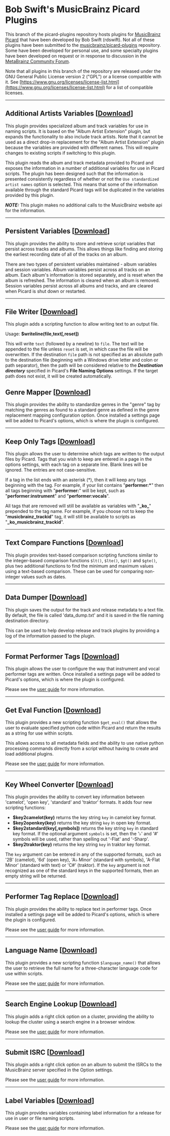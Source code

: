 # Bob Swift's MusicBrainz Picard Plugins

This branch of the picard-plugins repository hosts plugins for [MusicBrainz Picard](https://picard.musicbrainz.org/) that have been developed by Bob Swift (rdswift).  Not all of these plugins have been submitted to the [musicbrainz/picard-plugins](https://github.com/musicbrainz/picard-plugins) repository.  Some have been developed for personal use, and some specialty plugins have been developed on request or in response to discussion in the [MetaBrainz Community Forum](https://community.metabrainz.org/).

Note that all plugins in this branch of the repository are released under the GNU General Public License version 2 ("GPL") or a license compatible with it. See [https://www.gnu.org/licenses/license-list.html](https://www.gnu.org/licenses/license-list.html) for a list of compatible licenses.

-------

## Additional Artists Variables \[[Download](https://github.com/rdswift/picard-plugins/raw/2.0_RDS_Plugins/plugins/additional_artists_variables/additional_artists_variables.zip)\]

This plugin provides specialized album and track variables for use in naming scripts. It is based on the
"Album Artist Extension" plugin, but expands the functionality to also include track artists. Note that it
cannot be used as a direct drop-in replacement for the "Album Artist Extension" plugin because the variables
are provided with different names.  This will require changes to existing scripts if switching to this plugin.

This plugin reads the album and track metadata provided to Picard and exposes the information in a number
of additional variables for use in Picard scripts.  The plugin has been designed such that the information
is presented consistently regardless of whether or not the `Use standardized artist names` option is selected.
This means that some of the information available through the standard Picard tags will be duplicated in the
variables provided by this plugin.

***NOTE:*** This plugin makes no additional calls to the MusicBrainz website api for the information.

-------

## Persistent Variables \[[Download](https://github.com/rdswift/picard-plugins/raw/2.0_RDS_Plugins/plugins/persistent_variables/persistent_variables.zip)\]

This plugin provides the ability to store and retrieve script variables that persist across tracks and albums.
This allows things like finding and storing the earliest recording date of all of the tracks on an album.

There are two types of persistent variables maintained - album variables and session variables. Album variables
persist across all tracks on an album.  Each album's information is stored separately, and is reset when the
album is refreshed. The information is cleared when an album is removed.  Session variables persist across all
albums and tracks, and are cleared when Picard is shut down or restarted.

-------
<!--
## Artist Variables \[[Download](https://github.com/rdswift/picard-plugins/raw/2.0_RDS_Plugins/plugins/artist_variables/artist_variables.zip)\]

This plugin provides specialized album and track variables for use in naming scripts, without any additional calls to the MusicBrainz website api for additional information. The information is provided in the following variables:

### Album Variables

* **_PriAArtistID** - The ID of the primary / first album artist listed
* **_PriAArtistStd** - The primary / first album artist listed (standardized)
* **_PriAArtistCred** - The primary / first album artist listed (as credited)
* **_PriAArtistSort** - The primary / first album artist listed (sort name)
* **_AdditionalAArtistID** - The IDs of all album artists listed except for the primary / first artist, separated by a semicolon and space
* **_AdditionalAArtistStd** - All album artists listed (standardized) except for the primary / first artist, separated with strings provided from the release entry
* **_AdditionalAArtistCred** - All album artists listed (as credited) except for the primary / first artist, separated with strings provided from the release entry
* **_FullAArtistStd** - All album artists listed (standardized), separated with strings provided from the release entry
* **_FullAArtistCred** - All album artists listed (as credited), separated with strings provided from the release entry
* **_FullAArtistSort** - All album artists listed (sort names), separated with strings provided from the release entry
* **_FullAArtistPriSort** - The primary / first album artist listed (sort name) followed by all additional album artists (standardized), separated with strings provided from the release entry
* **_AArtistCount** - The number of artists listed as album artists

### Track Variables

* **_PriTArtistID** - The ID of the primary / first track artist listed
* **_PriTArtistStd** - The primary / first track artist listed (standardized)
* **_PriTArtistCred** - The primary / first track artist listed (as credited)
* **_PriTArtistSort** - The primary / first track artist listed (sort name)
* **_AdditionalTArtistID** - The IDs of all track artists listed except for the primary / first artist, separated by a semicolon and space
* **_AdditionalTArtistStd** - All track artists listed (standardized) except for the primary / first artist, separated with strings provided from the track entry
* **_AdditionalTArtistCred** - All track artists listed (as credited) except for the primary / first artist, separated with strings provided from the track entry
* **_FullTArtistStd** - All track artists listed (standardized), separated with strings provided from the track entry
* **_FullTArtistCred** - All track artists listed (as credited), separated with strings provided from the track entry
* **_FullTArtistSort** - All track artists listed (sort names), separated with strings provided from the track entry
* **_FullTArtistPriSort** - The primary / first track artist listed (sort name) followed by all additional track artists (standardized), separated with strings provided from the track entry
* **_TArtistCount** - The number of artists listed as track artists

**PLEASE NOTE**: Tagger scripts are required to make use of these hidden variables.

-------
-->

## File Writer \[[Download](https://github.com/rdswift/picard-plugins/raw/2.0_RDS_Plugins/plugins/file_writer/file_writer.zip)\]

This plugin adds a scripting function to allow writing text to an output file.

Usage: **$writeline(file,text\[,reset\])**

This will write `text` (followed by a newline) to `file`.  The text will be appended to the file unless `reset` is set, in which case the file will be overwritten.  If the destination `file` path is not specified as an absolute path to the destination file (beginning with a Windows drive letter and colon or path separator), then the path will be considered relative to the ***Destination directory*** specified in Picard's **File Naming Options** settings.  If the target path does not exist, it will be created automatically.

## Genre Mapper \[[Download](https://github.com/rdswift/picard-plugins/raw/2.0_RDS_Plugins/plugins/genre_mapper/genre_mapper.zip)\]

This plugin provides the ability to standardize genres in the "genre" tag by matching the genres as found to a standard genre as defined in the genre replacement mapping configuration option. Once installed a settings page will be added to Picard's options, which is where the plugin is configured.

-------

## Keep Only Tags \[[Download](https://github.com/rdswift/picard-plugins/raw/2.0_RDS_Plugins/plugins/keep_only_tags/keep_only_tags.zip)\]

This plugin allows the user to determine which tags are written to the output files by Picard. Tags that you wish to keep are entered in a page
in the options settings, with each tag on a separate line. Blank lines will be ignored. The entries are not case-sensitive.

If a tag in the list ends with an asterisk (\*), then it will keep any tags beginning with the tag.  For example, if your list contains "**performer:\***"
then all tags beginning with "**performer:**" will be kept, such as "**performer:instrument**" and "**performer:vocals**".

All tags that are removed will still be available as variables with "**\_ko\_**" prepended to the tag name. For example, if you choose not to keep the
"**musicbrainz_trackid**" tag, it will still be available to scripts as "**_ko_musicbrainz_trackid**".

-------

## Text Compare Functions \[[Download](https://github.com/rdswift/picard-plugins/raw/2.0_RDS_Plugins/plugins/text_compare_functions/text_compare_functions.zip)\]

This plugin provides text-based comparison scripting functions similar to the integer-based comparison functions
`$lt()`, `$lte()`, `$gt()` and `$gte()`, plus two additional functions to find the minimum and maximum values using
a text-based comparison.  These can be used for comparing non-integer values such as dates.

-------
<!--
## Album Level Tags \[[Download](https://github.com/rdswift/picard-plugins/raw/2.0_RDS_Plugins/plugins/album_level_tags/album_level_tags.zip)\]

This plugin provides the ability to access album level tags from scripts run during track processing.  The plugin
adds three new scripting functions to set, get and unset variables that are common to all tracks for an album. This
allows things like finding and storing the earliest recording date of all of the tracks on the album.  Each album's
information is stored separately, and is reset when the album is refreshed. The information is cleared when an album
is removed.

--------
-->
## Data Dumper \[[Download](https://github.com/rdswift/picard-plugins/raw/2.0_RDS_Plugins/plugins/data_dumper/data_dumper.zip)\]

This plugin saves the output for the track and release metadata to a text file.  By default, the file is called 'data_dump.txt' and it is saved in the file naming destination directory.

This can be used to help develop release and track plugins by providing a log of the information passed to the plugin.

-------

## Format Performer Tags \[[Download](https://github.com/rdswift/picard-plugins/raw/2.0_RDS_Plugins/plugins/format_performer_tags/format_performer_tags.zip)\]

This plugin allows the user to configure the way that instrument and vocal performer tags are written. Once
installed a settings page will be added to Picard's options, which is where the plugin is configured.

Please see the [user guide](https://github.com/rdswift/picard-plugins/blob/2.0_RDS_Plugins/plugins/format_performer_tags/docs/README.md) for more information.

-------

## Get Eval Function \[[Download](https://github.com/rdswift/picard-plugins/raw/2.0_RDS_Plugins/plugins/get_eval/get_eval.zip)\]

This plugin provides a new scripting function `$get_eval()` that allows the user to evaluate specified python code within Picard and return the results as a string for use within scripts.

This allows access to all metadata fields and the ability to use native python processing commands directly from a script without having to create and load additional plugins.

Please see the [user guide](https://github.com/rdswift/picard-plugins/blob/2.0_RDS_Plugins/plugins/get_eval/README.md) for more information.

-------

## Key Wheel Converter \[[Download](https://github.com/rdswift/picard-plugins/raw/2.0_RDS_Plugins/plugins/key_wheel_converter/key_wheel_converter.zip)\]

This plugin provides the ability to convert key information between 'camelot', 'open key', 'standard' and 'traktor' formats.
It adds four new scripting functions:

* **$key2camelot(key)** returns the key string `key` in camelot key format.
* **$key2openkey(key)** returns the key string `key` in open key format.
* **$key2standard(key\[,symbols\])** returns the key string `key` in standard key format.  If the optional argument `symbols` is set, then the '♭' and '#' symbols will be used, rather than spelling out '-Flat' and '-Sharp'.
* **$key2traktor(key)** returns the key string `key` in traktor key format.

The `key` argument can be entered in any of the supported formats, such as '2B' (camelot), '6d' (open key), 'A♭ Minor' (standard with symbols), 'A-Flat Minor' (standard with text) or 'C#' (traktor).  If the `key` argument is not recognized as one of the standard keys in the supported formats, then an empty string will be returned.

-------

## Performer Tag Replace \[[Download](https://github.com/rdswift/picard-plugins/raw/2.0_RDS_Plugins/plugins/performer_tag_replace/performer_tag_replace.zip)\]

This plugin provides the ability to replace text in performer tags. Once installed a settings page will be
added to Picard's options, which is where the plugin is configured.

Please see the [user guide](https://github.com/rdswift/picard-plugins/blob/2.0_RDS_Plugins/plugins/performer_tag_replace/docs/README.md) for more information.

-------

## Language Name \[[Download](https://github.com/rdswift/picard-plugins/raw/2.0_RDS_Plugins/plugins/language_name/language_name.zip)\]

This plugin provides a new scripting function `$language_name()` that allows the user to retrieve the full name for a three-character language code for use within scripts.

Please see the [user guide](https://github.com/rdswift/picard-plugins/blob/2.0_RDS_Plugins/plugins/language_name/docs/README.md) for more information.

-------

## Search Engine Lookup \[[Download](https://github.com/rdswift/picard-plugins/raw/2.0_RDS_Plugins/plugins/search_engine_lookup/search_engine_lookup.zip)\]

This plugin adds a right click option on a cluster, providing the ability to lookup the cluster using a search engine in a browser window.

Please see the [user guide](https://github.com/rdswift/picard-plugins/blob/2.0_RDS_Plugins/plugins/search_engine_lookup/docs/README.md) for more information.

-------

## Submit ISRC  \[[Download](https://github.com/rdswift/picard-plugins/raw/2.0_RDS_Plugins/plugins/submit_isrc/submit_isrc.zip)\]

This plugin adds a right click option on an album to submit the ISRCs to the MusicBrainz server specified in the Option settings.

Please see the [user guide](https://github.com/rdswift/picard-plugins/blob/2.0_RDS_Plugins/plugins/submit_isrc/docs/README.md) for more information.

-------

## Label Variables \[[Download](https://github.com/rdswift/picard-plugins/raw/2.0_RDS_Plugins/plugins/label_variables/label_variables.zip)\]

This plugin provides variables containing label information for a release for use in user or file naming scripts.

Please see the [user guide](https://github.com/rdswift/picard-plugins/blob/2.0_RDS_Plugins/plugins/label_variables/README.md) for more information.

<!--

-------

## Release Language Title \[[Download](https://github.com/rdswift/picard-plugins/raw/2.0_RDS_Plugins/plugins/release_language_title/release_language_title.py)\]

This plugin provides full language title for the release as a variable (_releaselanguagetitle) for use in naming scripts.  See the [discussion](https://community.metabrainz.org/t/help-with-file-naming-with-special-rule-for-soundtracks/398631) on the MetaBrainz Community Forum.

**PLEASE NOTE**: Tagger scripts are required to make use of this hidden variable.
-->
